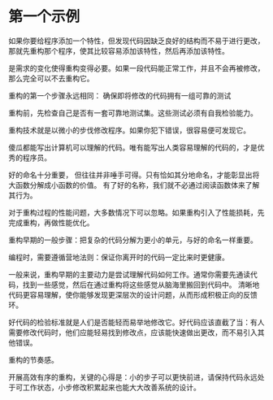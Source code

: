 # 第一个示例

如果你要给程序添加一个特性，但发现代码因缺乏良好的结构而不易于进行更改，那就先重构那个程序，使其比较容易添加该特性，然后再添加该特性。

是需求的变化使得重构变得必要。如果一段代码能正常工作，并且不会再被修改，那么完全可以不去重构它。

重构的第一个步骤永远相同： 确保即将修改的代码拥有一组可靠的测试

重构前，先检查自己是否有一套可靠地测试集。这些测试必须有自我检验能力。

重构技术就是以微小的步伐修改程序。如果你犯下错误，很容易便可发现它。

傻瓜都能写出计算机可以理解的代码。唯有能写出人类容易理解的代码的，才是优秀的程序员。

好的命名十分重要， 但往往并非唾手可得。只有恰如其分地命名，才能彰显出将大函数分解成小函数的价值。
有了好的名称，我们就不必通过阅读函数体来了解其行为。

对于重构过程的性能问题，大多数情况下可以忽略。如果重构引入了性能损耗，先完成重构，再做性能优化。

重构早期的一般步骤：把复杂的代码分解为更小的单元，与好的命名一样重要。

编程时，需要遵循营地法则：保证你离开时的代码一定比来时更健康。

一般来说，重构早期的主要动力是尝试理解代码如何工作。通常你需要先通读代码，找到一些感觉，然后在通过重构将这些感觉从脑海里搬回到代码中。
清晰地代码更容易理解，使你能够发现更深层次的设计问题，从而形成积极正向的反馈环。

好代码的检验标准就是人们是否能轻而易举地修改它。好代码应该直截了当：有人需要修改代码时，他们应能轻易找到修改点，应该能快速做出更改，而不易引入其他错误。

重构的节奏感。

开展高效有序的重构，关键的心得是：小的步子可以更快前进，请保持代码永远处于可工作状态，小步修改积累起来也能大大改善系统的设计。
